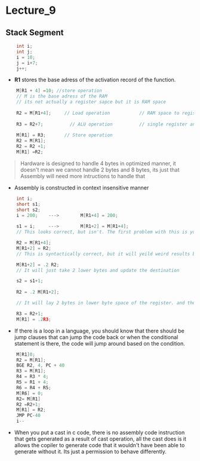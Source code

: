 Lecture_9
========================

<h2> Stack Segment </h2>
 
 
```C
    int i;
    int j;
    i = 10;
    j = i+7;
    j++;
```


- **R1** stores the base adress of the activation record of the function. 

```C
    M[R1 + 4] =10; //store operation    
    // M is the base adress of the RAM 
    // its not actually a register sapce but it is RAM space
    
    R2 = M[R1+4];     // Load operation           // RAM space to register space
    
    R3 = R2+7;          // ALU operation          // single register and an integer or both registers
    
    M[R1] = R3;       // Store operation
    R2 = M[R1];
    R2 = R2 +1;
    M[R1] =R2;
```


> Hardware is designed to handle 4 bytes in optimized manner, it doesn't mean we cannot handle 2 bytes and 8 bytes, its just that Assembly will need more intructions to handle that

- Assembly is constructed in context insensitive manner

```C
    int i;
    short s1;
    short s2;
    i = 200;    --->        M[R1+4] = 200;
    
    s1 = i;     --->        M[R1+2] = M[R1+4];
    // This looks correct, but isn't. The first problem with this is you cannot use load and store type of statements in one go. It would require assembly instruction to encode in 4 bytes the source and destination memory adress.
```



```C
    R2 = M[R1+4];
    M[R1+2] = R2; 
    // This is syntactically correct, but it will yeild weird results because it is writing 4 bytes in the "short type" memory, so it will go over board and also modify adjacent memory space.
```

 
```C
    M[R1+2] = .2 R2;
    // It will just take 2 lower bytes and update the destination

    s2 = s1+1;
 
    R2 = .2 M[R1+2]; 

    // It will lay 2 bytes in lower byte space of the register. and then it sign extends so the rest of the register is padded with 2 bytes of **-**.

    R3 = R2+1;
    M[R1] = .2R3;
```


- If there is a loop in a language, you should know that there should be jump clauses that can jump the code back or when the conditional statement is there, the code will jump around based on the condition.
```C
    M[R1]0;
    R2 = M[R1];
    BGE R2, 4, PC + 40
    R3 = M[R1];
    R4 = R3 * 4;
    R5 = R1 + 4;
    R6 = R4 + R5;
    M[R6] = 0;
    R2= M[R1]
    R2 =R2+1;
    M[R1] = R2;
    JMP PC-40
    i--
```


- When you put a cast in c code, there is no assembly code instruction that gets generated as a result of cast operation, all the cast does is it allows the copiler to generate code that it wouldn't have been able to generate without it. Its just a permission to behave differently.
